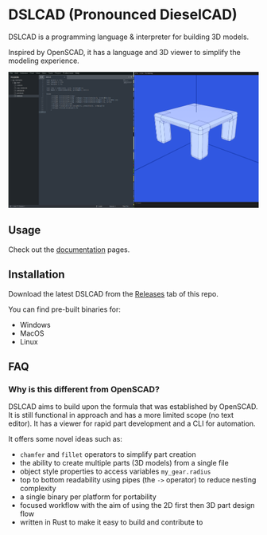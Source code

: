 # DSLCAD (Pronounced DieselCAD)

DSLCAD is a programming language & interpreter for building 3D models.

Inspired by OpenSCAD, it has a language and 3D viewer to simplify the modeling experience.

![screenshot](docs/screenshot.png)

## Usage

Check out the [documentation](https://dschroer.github.io/dslcad/) pages.

## Installation

Download the latest DSLCAD from the [Releases](https://github.com/DSchroer/model-script/releases) tab of this repo. 

You can find pre-built binaries for:
- Windows
- MacOS
- Linux

## FAQ

### Why is this different from OpenSCAD?

DSLCAD aims to build upon the formula that was established by OpenSCAD. It is 
still functional in approach and has a more limited scope (no text editor). It has 
a viewer for rapid part development and a CLI for automation. 

It offers some novel ideas such as:
- `chamfer` and `fillet` operators to simplify part creation
- the ability to create multiple parts (3D models) from a single file
- object style properties to access variables `my_gear.radius`
- top to bottom readability using pipes (the `->` operator) to reduce nesting complexity
- a single binary per platform for portability
- focused workflow with the aim of using the 2D first then 3D part design flow
- written in Rust to make it easy to build and contribute to
